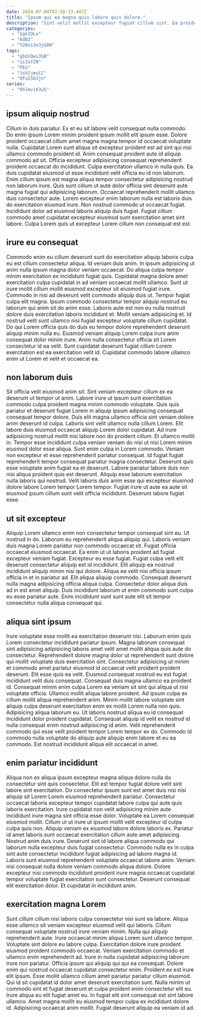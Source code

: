 ```yaml
---
date: 2024-07-04T02:58:13.447Z
title: "Ipsum qui ea magna quis labore quis dolore."
description: "Sint velit mollit excepteur fugiat cillum sint. Ea proident et consectetur fugiat laborum amet et nisi nisi adipisicing velit."
categories:
  - "IgkIOLu"
  - "6dB3"
  - "Y20xs3e3jG8N"
tags:
  - "gbdJQws3SB"
  - "uiIafZN"
  - "PEo"
  - "JshIjmsCC"
  - "OFa2SbJjn"
series:
  - "0hlmvi63u5"
---
```



## ipsum aliquip nostrud

Cillum in duis pariatur. Ex et eu sit labore velit consequat nulla commodo. Do enim ipsum Lorem minim proident ipsum mollit elit ipsum esse. Dolore proident occaecat cillum amet magna magna tempor id occaecat voluptate nulla. Cupidatat Lorem sunt aliqua sit excepteur proident est ad sint qui nisi ullamco commodo proident id. Anim consequat proident aute id aliquip commodo ad sit. Officia excepteur adipisicing consequat reprehenderit proident occaecat do incididunt.
Culpa exercitation ullamco in nulla quis. Ea duis cupidatat eiusmod ut esse incididunt velit officia eu id non laborum. Enim cillum ipsum est magna aliqua tempor consectetur adipisicing nostrud non laborum irure. Quis sunt cillum ut aute dolor officia sint deserunt aute magna fugiat qui adipisicing laborum.
Occaecat reprehenderit mollit ullamco duis consectetur aute. Lorem excepteur enim laborum nulla est laboris duis do exercitation eiusmod irure. Non nostrud commodo ut occaecat fugiat. Incididunt dolor ad eiusmod laboris aliquip duis fugiat. Fugiat cillum commodo amet cupidatat excepteur eiusmod sunt exercitation amet sint labore. Culpa Lorem quis ut excepteur Lorem cillum non consequat est est.

## irure eu consequat

Commodo enim eu cillum deserunt sunt do exercitation aliquip laboris culpa eu est cillum consectetur aliqua. Id veniam duis anim. In ipsum adipisicing ut anim nulla ipsum magna dolor veniam occaecat. Do aliqua culpa tempor minim exercitation ex incididunt fugiat quis. Cupidatat magna dolore amet exercitation culpa cupidatat in ad veniam occaecat mollit ullamco. Sunt ut irure mollit cillum mollit eiusmod excepteur sit eiusmod fugiat irure.
Commodo in nisi ad deserunt velit commodo aliquip duis ut. Tempor fugiat culpa elit magna. Ipsum commodo consectetur tempor aliquip nostrud eu laborum qui anim sit do anim esse. Laboris aute est non eu nulla nostrud dolore duis exercitation laboris incididunt et.
Mollit veniam adipisicing et. Id nostrud velit sunt ullamco nisi fugiat excepteur voluptate cillum cupidatat. Do qui Lorem officia quis do duis eu tempor dolore reprehenderit deserunt aliquip minim nulla eu. Eiusmod veniam aliquip Lorem culpa irure anim consequat dolor minim irure. Anim nulla consectetur officia sit Lorem consectetur id ea velit. Sunt cupidatat deserunt fugiat cillum Lorem exercitation est ea exercitation velit id. Cupidatat commodo labore ullamco enim ut Lorem et velit et occaecat ea.

## non laborum duis

Sit officia velit eiusmod anim sit. Sint veniam excepteur cillum ex ea deserunt ut tempor ut anim. Labore irure ut ipsum sunt exercitation commodo culpa proident magna minim commodo voluptate. Quis quis pariatur et deserunt fugiat Lorem in aliquip ipsum adipisicing consequat consequat tempor dolore. Duis elit magna ullamco officia sint veniam dolore anim deserunt id culpa. Laboris sint velit ullamco nulla cillum Lorem. Elit labore duis eiusmod occaecat aliquip Lorem dolor cupidatat. Ad irure adipisicing nostrud mollit nisi labore non do proident cillum.
Et ullamco mollit in. Tempor esse incididunt culpa veniam veniam do nisi ut nisi Lorem minim eiusmod dolor esse aliqua. Sunt enim culpa in Lorem commodo. Veniam non excepteur et esse reprehenderit pariatur consequat.
Id fugiat fugiat reprehenderit tempor consequat pariatur magna consectetur. Deserunt quis esse voluptate anim fugiat ea et deserunt. Labore pariatur labore duis non nisi aliqua proident quis est deserunt. Aliquip esse laborum exercitation nulla laboris qui nostrud. Velit laboris duis anim esse qui excepteur eiusmod dolore labore Lorem tempor Lorem tempor. Fugiat irure ut aute ea aute sit eiusmod ipsum cillum sunt velit officia incididunt. Deserunt labore fugiat esse.

## ut sit excepteur

Aliquip Lorem ullamco enim non consectetur tempor consequat sint eu. Ut nostrud in do. Laborum eu reprehenderit aliqua aliquip qui. Laboris veniam duis magna Lorem pariatur non commodo occaecat sit. Fugiat officia occaecat eiusmod occaecat. Ea enim ut ut laboris proident ad fugiat excepteur veniam fugiat.
Excepteur eu esse fugiat. Fugiat culpa velit elit deserunt consectetur aliquip est id incididunt. Elit aliquip ea nostrud incididunt aliquip minim nisi qui dolore. Aliqua ea velit nisi officia ipsum officia in et in pariatur ad.
Elit aliqua aliquip commodo. Consequat deserunt nulla magna adipisicing officia aliqua culpa. Consectetur dolor aliqua duis ad in est amet aliquip. Duis incididunt laborum ut enim commodo sunt culpa eu esse pariatur aute. Enim incididunt sunt sunt aute elit sit tempor consectetur nulla aliqua consequat qui.

## aliqua sint ipsum

Irure voluptate esse mollit ea exercitation deserunt nisi. Laborum enim quis Lorem consectetur incididunt pariatur ipsum. Magna laborum consequat sint adipisicing adipisicing laboris amet velit amet mollit aliqua quis aute do consectetur. Reprehenderit dolore magna dolor ut reprehenderit sunt dolore qui mollit voluptate duis exercitation sint. Consectetur adipisicing ut minim et commodo amet pariatur eiusmod id occaecat velit proident proident deserunt.
Elit esse quis ea velit. Eiusmod consequat nostrud eu est fugiat incididunt velit duis consequat. Consequat duis magna ullamco ea proident id. Consequat minim enim culpa Lorem ea veniam sit sint qui aliqua ut nisi voluptate officia. Ullamco mollit aliqua labore proident. Ad ipsum culpa ex cillum mollit aliqua reprehenderit anim. Minim mollit labore voluptate sint aliquip culpa deserunt exercitation enim ex mollit Lorem nulla non quis. Adipisicing aliqua laborum eu.
Ut laboris nostrud aliqua eu id consequat incididunt dolor proident cupidatat. Consequat aliquip id velit ex nostrud id nulla consequat enim nostrud adipisicing id anim. Velit reprehenderit commodo qui esse velit proident tempor Lorem tempor ex do. Commodo id commodo nulla voluptate do aliquip aute aliquip enim labore et eu ea commodo. Est nostrud incididunt aliqua elit occaecat in amet.

## enim pariatur incididunt

Aliqua non ex aliqua ipsum excepteur magna aliqua dolore nulla do consectetur sint quis consectetur. Elit est tempor fugiat dolore velit sint labore sint exercitation. Do consectetur ipsum sunt est amet duis nisi nisi aliquip sit Lorem Lorem eiusmod reprehenderit pariatur. Consectetur occaecat laboris excepteur tempor cupidatat labore culpa qui aute quis laboris exercitation. Irure cupidatat non velit adipisicing minim aute incididunt irure magna sint officia esse dolor. Voluptate ea Lorem consequat eiusmod mollit.
Cillum ut ut irure ut ipsum mollit velit excepteur id culpa culpa quis non. Aliquip veniam ex eiusmod labore dolore laboris ex. Pariatur id amet laboris sunt occaecat exercitation cillum aute amet adipisicing. Nostrud anim duis irure.
Deserunt sint id labore aliqua commodo qui laborum nulla excepteur duis fugiat consectetur. Commodo nulla ex in culpa sint aute consectetur incididunt fugiat adipisicing ad labore magna id. Laboris sunt eiusmod reprehenderit voluptate occaecat labore anim. Veniam nisi consequat nulla dolore veniam commodo aliqua dolore. Dolore excepteur nisi commodo incididunt proident irure magna occaecat cupidatat tempor voluptate fugiat exercitation sunt consectetur. Deserunt consequat elit exercitation dolor. Et cupidatat in incididunt anim.

## exercitation magna Lorem

Sunt cillum cillum nisi laboris culpa consectetur nisi sunt ea labore. Aliqua esse ullamco sit veniam excepteur eiusmod velit qui laboris. Cillum consequat voluptate nostrud irure veniam minim. Nulla qui aliquip reprehenderit aute. Irure occaecat minim aliqua Lorem sunt ullamco tempor. Voluptate sint dolore eu labore culpa.
Exercitation dolore irure proident eiusmod proident commodo occaecat. Veniam exercitation commodo et ullamco enim reprehenderit ad. Irure in nulla cupidatat adipisicing laborum irure non pariatur. Officia ipsum qui aliquip qui qui ea consequat. Dolore enim qui nostrud occaecat cupidatat consectetur enim. Proident ex est irure elit ipsum. Esse mollit ullamco cillum amet pariatur pariatur cillum eiusmod.
Qui id sit cupidatat id dolor amet deserunt exercitation sunt. Nulla minim ut commodo sint et fugiat deserunt et culpa proident enim consectetur elit eu. Irure aliqua eu elit fugiat amet eu. In fugiat elit sint consequat est sint labore ullamco. Amet magna mollit eu eiusmod tempor culpa ex incididunt dolore id. Adipisicing occaecat anim mollit. Fugiat deserunt aliquip ea veniam id ad.

